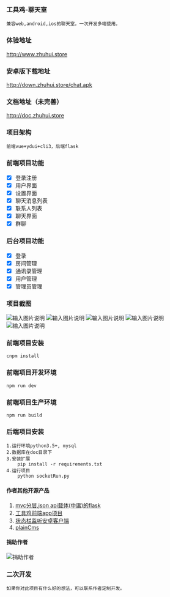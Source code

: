 <!--
 * @Author: hua
 * @Date: 2019-02-01 13:57:47
 * @LastEditors: hua
 * @LastEditTime: 2019-05-21 09:48:18
 -->
### 工具鸡-聊天室
    兼容web,android,ios的聊天室。一次开发多端使用。

### 体验地址
http://www.zhuhui.store    

### 安卓版下载地址
http://down.zhuhui.store/chat.apk

### 文档地址（未完善）
http://doc.zhuhui.store

### 项目架构
    前端vue+ydui+cli3，后端flask

### 前端项目功能
- [x] 登录注册
- [x] 用户界面
- [x] 设置界面
- [x] 聊天消息列表
- [x] 联系人列表
- [x] 聊天界面
- [x] 群聊

### 后台项目功能
- [x] 登录
- [x] 房间管理
- [x] 通讯录管理
- [x] 用户管理
- [x] 管理员管理

### 项目截图
![输入图片说明](https://images.gitee.com/uploads/images/2019/0617/142434_ce5fed5e_1588193.png "8AO2N23X(AT%YCKU~)ZDICY.png")
![输入图片说明](https://images.gitee.com/uploads/images/2019/0617/142442_df240c6e_1588193.png "8XFNDJCM46U)VSCZNI~(MZW.png")
![输入图片说明](https://images.gitee.com/uploads/images/2019/0617/142449_b130cf60_1588193.png "153}QG8F60OV8HI27ZDMSN6.png")
![输入图片说明](https://images.gitee.com/uploads/images/2019/0617/142458_11de22a5_1588193.png "C}EI)WI9VH$GD~XK15IH}}5.png")
![输入图片说明](https://images.gitee.com/uploads/images/2019/0617/142505_7fc25269_1588193.png "K~2G@NU~8WZG7WR0`FGS2]H.png")

### 前端项目安装
    cnpm install

### 前端项目开发环境
    npm run dev

### 前端项目生产环境
    npm run build

### 后端项目安装
    1.运行环境python3.5+, mysql
    2.数据库在doc目录下
    3.安装扩展
        pip install -r requirements.txt
    4.运行项目
        python socketRun.py

#### 作者其他开源产品
1. <a href="https://gitee.com/huashiyuting/flask " target="_blank">mvc分层,json api载体(中庸)的flask</a>
2. <a href="https://gitee.com/huashiyuting/tool_chicken" target="_blank">工具鸡前端app项目 </a>
3. <a href="https://gitee.com/huashiyuting/status_bar_monitor" target="_blank">状态栏监听安卓客户端 </a>
4. <a href="https://gitee.com/huashiyuting/plainCms" target="_blank">plainCms</a>

#### 捐助作者
![捐助作者](https://images.gitee.com/uploads/images/2019/0124/105407_661d1190_1588193.png "mm_facetoface_collect_qrcode_1548297043215.png")	

### 二次开发
    如果你对此项目有什么好的想法，可以联系作者定制开发。
   
